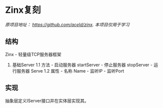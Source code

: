 # Zinx复刻

*原项目地址： https://github.com/aceld/zinx. 本项目仅用于学习*

## 结构

Zinx - 轻量级TCP服务器框架

1. 基础Server
    1.1 方法
        - 启动服务器 startServer
        - 停止服务器 stopServer
        - 运行服务器 Serve
    1.2 属性
        - 名称 Name
        - 监听IP
        - 监听Port


## 实现

抽象层定义IServer接口并在实体层实现其。